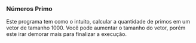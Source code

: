 ### Números Primo
Este programa tem como o  intuito, calcular a quantidade de primos em um vetor de tamanho 1000.
Você pode aumentar o tamanho do vetor, porém este irar demorar mais para finalizar a execução.